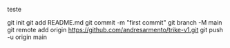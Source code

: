 teste

git init
git add README.md
git commit -m "first commit"
git branch -M main
git remote add origin https://github.com/andresarmento/trike-v1.git
git push -u origin main